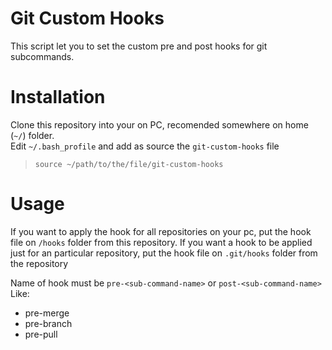 # Git Custom Hooks

This script let you to set the custom pre and post hooks for git subcommands.

# Installation

Clone this repository into your on PC, recomended somewhere on home (` ~/ `) folder. <br/>
Edit `~/.bash_profile` and add as source the `git-custom-hooks` file
> `source ~/path/to/the/file/git-custom-hooks`

# Usage

If you want to apply the hook for all repositories on your pc, put the hook file on `/hooks` folder from this repository.
If you want a hook to be applied just for an particular repository, put the hook file on `.git/hooks` folder from the repository

Name of hook must be `pre-<sub-command-name>` or `post-<sub-command-name>` <br/>
Like:

- pre-merge
- pre-branch
- pre-pull
